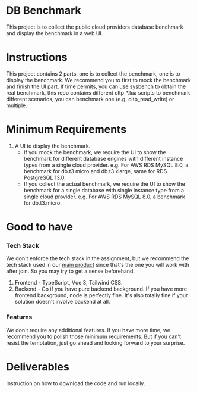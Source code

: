 # DB Benchmark

This project is to collect the public cloud providers database benchmark and display the benchmark in a web UI.

# Instructions

This project contains 2 parts, one is to collect the benchmark, one is to display the benchmark. We recommend you to first to mock the benchmark and finish the UI part. If time permits, you can use [sysbench](https://github.com/akopytov/sysbench) to obtain the real benchmark, this repo contains different oltp\_\*.lua scripts to benchmark different scenarios, you can benchmark one (e.g. oltp_read_write) or multiple.

# Minimum Requirements

1. A UI to display the benchmark.
   - If you mock the benchmark, we require the UI to show the benchmark for different database engines with different instance types from a single cloud provider. e.g. For AWS RDS MySQL 8.0, a benchmark for db.t3.micro and db.t3.xlarge, same for RDS PostgreSQL 13.0.
   - If you collect the actual benchmark, we require the UI to show the benchmark for a single database with single instance type from a single cloud provider. e.g. For AWS RDS MySQL 8.0, a benchmark for db.t3.micro.

# Good to have

### Tech Stack

We don't enforce the tech stack in the assignment, but we recommend the tech stack used in our [main product](https://github.com/bytebase/bytebase#-development) since that's the one you will work with after join. So you may try to get a sense beforehand.

1. Frontend - TypeScript, Vue 3, Tailwind CSS.
1. Backend - Go if you have pure backend background. If you have more frontend background, node is perfectly fine. It's also totally fine if your solution doesn't involve backend at all.

### Features

We don't require any additional features. If you have more time, we recommend you to polish those minimum requirements. But if you can't resist the temptation, just go ahead and looking forward to your surprise.

# Deliverables

Instruction on how to download the code and run locally.
